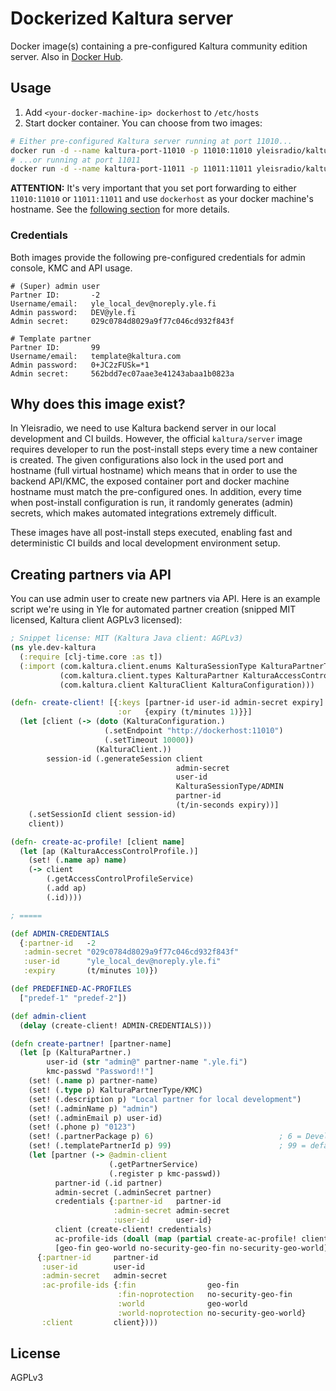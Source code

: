 # Dockerized Kaltura server

Docker image(s) containing a pre-configured Kaltura community edition server.
Also in [Docker Hub](https://hub.docker.com/r/yleisradio/kaltura-dev).


## Usage

1. Add `<your-docker-machine-ip> dockerhost` to `/etc/hosts`
2. Start docker container. You can choose from two images:
```bash
# Either pre-configured Kaltura server running at port 11010...
docker run -d --name kaltura-port-11010 -p 11010:11010 yleisradio/kaltura-dev:port-11010
# ...or running at port 11011
docker run -d --name kaltura-port-11011 -p 11011:11011 yleisradio/kaltura-dev:port-11011
```

**ATTENTION:** It's very important that you set port forwarding to either
`11010:11010` or `11011:11011` and use `dockerhost` as your docker machine's
hostname. See the [following section](#why-does-this-image-exist) for more details.


### Credentials

Both images provide the following pre-configured credentials for admin console,
KMC and API usage.

```
# (Super) admin user
Partner ID:       -2
Username/email:   yle_local_dev@noreply.yle.fi
Admin password:   DEV@yle.fi
Admin secret:     029c0784d8029a9f77c046cd932f843f
 
# Template partner
Partner ID:       99
Username/email:   template@kaltura.com
Admin password:   0+JC2zFUSk=*1
Admin secret:     562bdd7ec07aae3e41243abaa1b0823a
```


## Why does this image exist?

In Yleisradio, we need to use Kaltura backend server in our local development
and CI builds. However, the official `kaltura/server` image requires developer to 
run the post-install steps every time a new container is created. The given
configurations also lock in the used port and hostname (full virtual hostname)
which means that in order to use the backend API/KMC, the exposed container port 
and docker machine hostname must match the pre-configured ones. In addition,
every time when post-install configuration is run, it randomly generates (admin)
secrets, which makes automated integrations extremely difficult.

These images have all post-install steps executed, enabling fast and deterministic
CI builds and local development environment setup.


## Creating partners via API

You can use admin user to create new partners via API. Here is an example
script we're using in Yle for automated partner creation (snipped MIT licensed,
Kaltura client AGPLv3 licensed):

```clj
; Snippet license: MIT (Kaltura Java client: AGPLv3)
(ns yle.dev-kaltura
  (:require [clj-time.core :as t])
  (:import (com.kaltura.client.enums KalturaSessionType KalturaPartnerType)
           (com.kaltura.client.types KalturaPartner KalturaAccessControlProfile)
           (com.kaltura.client KalturaClient KalturaConfiguration)))

(defn- create-client! [{:keys [partner-id user-id admin-secret expiry]
                        :or   {expiry (t/minutes 1)}}]
  (let [client (-> (doto (KalturaConfiguration.)
                     (.setEndpoint "http://dockerhost:11010")
                     (.setTimeout 10000))
                   (KalturaClient.))
        session-id (.generateSession client
                                     admin-secret
                                     user-id
                                     KalturaSessionType/ADMIN
                                     partner-id
                                     (t/in-seconds expiry))]
    (.setSessionId client session-id)
    client))

(defn- create-ac-profile! [client name]
  (let [ap (KalturaAccessControlProfile.)]
    (set! (.name ap) name)
    (-> client
        (.getAccessControlProfileService)
        (.add ap)
        (.id))))

; =====

(def ADMIN-CREDENTIALS
  {:partner-id   -2
   :admin-secret "029c0784d8029a9f77c046cd932f843f"
   :user-id      "yle_local_dev@noreply.yle.fi"
   :expiry       (t/minutes 10)})

(def PREDEFINED-AC-PROFILES
  ["predef-1" "predef-2"])

(def admin-client
  (delay (create-client! ADMIN-CREDENTIALS)))

(defn create-partner! [partner-name]
  (let [p (KalturaPartner.)
        user-id (str "admin@" partner-name ".yle.fi")
        kmc-passwd "Password!!"]
    (set! (.name p) partner-name)
    (set! (.type p) KalturaPartnerType/KMC)
    (set! (.description p) "Local partner for local development")
    (set! (.adminName p) "admin")
    (set! (.adminEmail p) user-id)
    (set! (.phone p) "0123")
    (set! (.partnerPackage p) 6)                            ; 6 = Developer
    (set! (.templatePartnerId p) 99)                        ; 99 = default template
    (let [partner (-> @admin-client
                      (.getPartnerService)
                      (.register p kmc-passwd))
          partner-id (.id partner)
          admin-secret (.adminSecret partner)
          credentials {:partner-id   partner-id
                       :admin-secret admin-secret
                       :user-id      user-id}
          client (create-client! credentials)
          ac-profile-ids (doall (map (partial create-ac-profile! client) PREDEFINED-AC-PROFILES))
          [geo-fin geo-world no-security-geo-fin no-security-geo-world] ac-profile-ids]
      {:partner-id     partner-id
       :user-id        user-id
       :admin-secret   admin-secret
       :ac-profile-ids {:fin                geo-fin
                        :fin-noprotection   no-security-geo-fin
                        :world              geo-world
                        :world-noprotection no-security-geo-world}
       :client         client})))

```


## License 

AGPLv3

